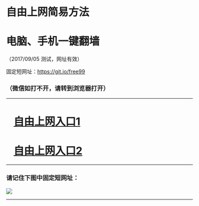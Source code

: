 ﻿# 自由上网简易方法

# 电脑、手机一键翻墙

（2017/09/05 测试，网址有效）

固定短网址：https://git.io/free99

### （微信如打不开，请转到浏览器打开）


***





# &nbsp;&nbsp; <a href="http://ft767719936.fwq-tz1001.xyz/fwqtz01.html?t=090500118782 " target="_blank">自由上网入口1</a>
# &nbsp;&nbsp; <a href="http://ft212638618.fwq-tz1002.xyz/fwqtz02.html?t=090500118184 " target="_blank">自由上网入口2</a>
***

### 请记住下图中固定短网址：

<img src="https://s3-us-west-2.amazonaws.com/fwq-1001/yjfq-20170905okok.png" /> 


***

